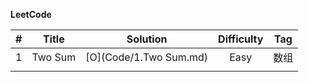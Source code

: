 **LeetCode**

|  #   |  Title  |        Solution        | Difficulty | Tag  |
| :--: | :-----: | :--------------------: | :--------: | :--: |
|  1   | Two Sum | [O](Code/1.Two Sum.md) |    Easy    | 数组 |
|      |         |                        |            |      |

